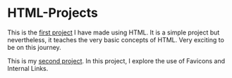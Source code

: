 # HTML-Projects

This is the [first project](https://github.com/GioCel/HTML-Projects/blob/main/Project1.html) I have made using HTML.
It is a simple project but nevertheless, it teaches the very basic concepts of HTML.
Very exciting to be on this journey.

This is my [second project](https://github.com/GioCel/HTML-Projects/blob/main/Internal%20Links%20Exercise.html).
In this project, I explore the use of Favicons and Internal Links.
